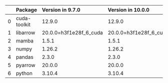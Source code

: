 <!-- markdown-link-check-disable -->

|    | Package      | Version in 9.7.0       | Version in 10.0.0      | Status   |
|---:|:-------------|:-----------------------|:-----------------------|:---------|
|  0 | cuda-toolkit | 12.9.0                 | 12.9.0                 |          |
|  1 | libarrow     | 20.0.0=h3f1e28f_6_cuda | 20.0.0=h3f1e28f_6_cuda |          |
|  2 | mamba        | 1.5.1                  | 1.5.1                  |          |
|  3 | numpy        | 1.26.2                 | 1.26.2                 |          |
|  4 | pandas       | 2.3.0                  | 2.3.0                  |          |
|  5 | pyarrow      | 20.0.0                 | 20.0.0                 |          |
|  6 | python       | 3.10.4                 | 3.10.4                 |          |